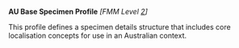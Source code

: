 **AU Base Specimen Profile** *[FMM Level [2](http://build.fhir.org/versions.html#maturity)]*

This profile defines a specimen details structure that includes core localisation concepts for use in an Australian context.


